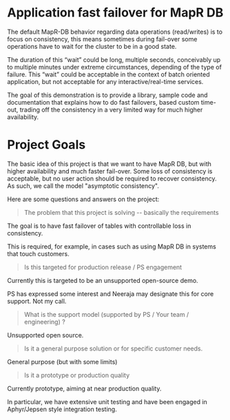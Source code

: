 # Application fast failover for MapR DB

The default MapR-DB behavior regarding data operations (read/writes) is to focus on consistency, this means sometimes during fail-over some operations have to wait for the cluster to be in a good state.

The duration of this “wait” could be long, multiple seconds, conceivably up to multiple minutes under extreme circumstances, depending of the type of failure. This “wait” could be acceptable in the context of batch oriented application, but not acceptable for any interactive/real-time services.

The goal of this demonstration is to provide a library, sample code and documentation that explains how to do fast failovers, based custom time-out, trading off the consistency in a very limited way for much higher availability.

# Project Goals

The basic idea of this project is that we want to have MapR DB, but with higher availability and much faster fail-over. Some loss of consistency is acceptable, but no user action should be required to recover consistency. As such, we call the model "asymptotic consistency".

Here are some questions and answers on the project:

> The problem that this project is solving -- basically the requirements

The goal is to have fast failover of tables with controllable loss in consistency.
 
This is required, for example, in cases such as using MapR DB in systems that touch customers.

> Is this targeted for production release / PS engagement

Currently this is targeted to be an unsupported open-source demo.

PS has expressed some interest and Neeraja may designate this for core support. Not my call.

> What is the support model (supported by PS / Your team / engineering) ?

Unsupported open source.

> Is it a general purpose solution or for specific customer needs.

General purpose (but with some limits)

> Is it a prototype or production quality 

Currently prototype, aiming at near production quality.

In particular, we have extensive unit testing and have been engaged in Aphyr/Jepsen style integration testing.
